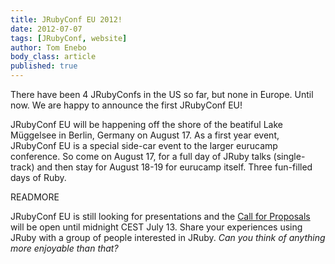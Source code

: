 ```yaml
---
title: JRubyConf EU 2012!
date: 2012-07-07
tags: [JRubyConf, website]
author: Tom Enebo
body_class: article
published: true
---
```


There have been 4 JRubyConfs in the US so far, but none in Europe.
Until now.  We are happy to announce the first JRubyConf EU!

JRubyConf EU will be happening off the shore of the beatiful Lake
Müggelsee in Berlin, Germany on August 17.  As a first year event,
JRubyConf EU is a special side-car event to the larger eurucamp
conference.  So come on August 17, for a full day of JRuby talks
(single-track) and then stay for August 18-19 for eurucamp itself.
Three fun-filled days of Ruby.

READMORE

JRubyConf EU is still looking for presentations and the [Call for Proposals][cfp]
will be open until midnight CEST July 13.  Share your experiences using
JRuby with a group of people interested in JRuby.
_Can you think of anything more enjoyable than that?_


[eurucamp]:http://2012.eurucamp.org/
[cfp]:https://eurucamp2012.busyconf.com/proposals/new
